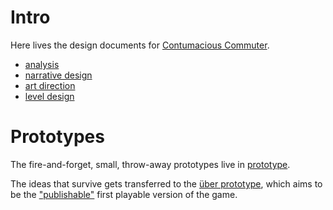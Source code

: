 # Intro

Here lives the design documents for [Contumacious Commuter](https://juanuys.com/tags#contumacious).

- [analysis](analysis.md)
- [narrative design](narrative.md)
- [art direction](art-direction.md)
- [level design](level-design.md)


# Prototypes

The fire-and-forget, small, throw-away prototypes live in [prototype](prototype/).

The ideas that survive gets transferred to the [über prototype](https://github.com/juanuys/contumacious), which aims to be the ["publishable"](https://juanuys.com/blog/2021/02/06/prototype.html#pre-production-vs-production) first playable version of the game.
